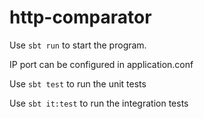 # http-comparator

Use `sbt run` to start the program.


IP port can be configured in application.conf

Use `sbt test` to run the unit tests

Use `sbt it:test` to run the integration tests